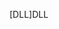 <span data-ttu-id="3d634-101">[DLL]</span><span class="sxs-lookup"><span data-stu-id="3d634-101">DLL</span></span>